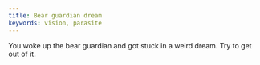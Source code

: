 ```yaml
---
title: Bear guardian dream
keywords: vision, parasite
---
```


You woke up the bear guardian and got stuck in a weird dream. Try to get out of it.

